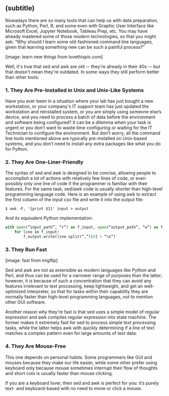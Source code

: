 ## (subtitle)
Nowadays there are so many tools that can help us with data preparation, such as Python, Perl, R,
and some even with Graphic User Interface like Microsoft Excel, Jupyter Notebook, Tableau Prep, etc. 
You may have already mastered some of those modern technologies, so that you might ask: “Why should I learn some old-fashioned command line languages, given that learning something new can be such a painful process?”

[image: learn new things from lovethispic.com]

Well, it's true that sed and awk are old -- they're already in their 40s -- but that doesn't mean they're outdated. In some ways they still perform better than other tools:

### 1.	They Are Pre-Installed in Unix and Unix-Like Systems
Have you ever been in a situation where your lab has just bought a new workstation, or your company's IT support team has just updated the workstation and reinstalled system, or you are simply using someone else’s device, and you need to process a batch of data before the environment and software being configured? It can be a dilemma when your task is urgent or you don’t want to waste time configuring or waiting for the IT Technician to configure the environment. But don’t worry, all the command line tools mentioned above are typically pre-installed on Unix-based systems, and you don’t need to install any extra packages like what you do for Python.

### 2.	They Are One-Liner-Friendly
The syntax of sed and awk is designed to be concise, allowing people to accomplish a lot of actions with relatively few lines of code, or even possibly only one line of code if the programmer is familiar with their features. For the same task, sed/awk code is usually shorter than high-level programming language code. Here is an example of using awk to extract the first column of the input csv file and write it into the output file:

    $ awk -F, '{print $1}' input > output

And its equivalent Python implementation:

~~~python
with open(“input_path”, “r”) as f_input, open(“output_path”, “w”) as f_output:
    for line in f_input:
        f_output.write(line.split(“,”)[0] + “\n”)
~~~

### 3.	They Run Fast
[image: fast from imgflip]

Sed and awk are not as extensible as modern languages like Python and Perl, and thus can be used for a narrower range of purposes than the latter; however, it is because of such a concentration that they can avoid any features irrelevant to text processing, keep lightweight, and get an well-optimized interpreter, so that for tasks within their capability they are normally faster than high-level programming languages, not to mention other GUI software.

Another reason why they're fast is that sed uses a simple model of regular expression and awk compiles regular expression into state machine. The former makes it extremely fast for sed to process simple text processing tasks, while the latter helps awk with quickly determining if a line of text matches a complex pattern even for large amounts of text data. 

### 4.	They Are Mouse-Free
This one depends on personal habits. Some programmers like GUI and mouses because they make our life easier, while some other prefer using keyboard only because mouse sometimes interrupt their flow of thoughts and short cuts is usually faster than mouse clicking.

If you are a keyboard lover, then sed and awk is perfect for you: it’s purely text- and keyboard-based with no need to move or click a mouse.